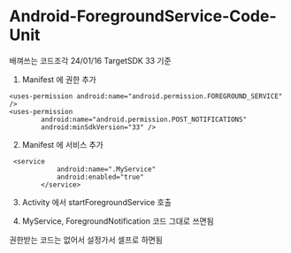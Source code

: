 # Android-ForegroundService-Code-Unit
배껴쓰는 코드조각
24/01/16 TargetSDK 33 기준

1. Manifest 에 권한 추가
```
<uses-permission android:name="android.permission.FOREGROUND_SERVICE" />
<uses-permission
        android:name="android.permission.POST_NOTIFICATIONS"
        android:minSdkVersion="33" />
```
2. Manifest 에 서비스 추가
```
 <service
            android:name=".MyService"
            android:enabled="true"
        </service>
```



3. Activity 에서 startForegroundService 호출

4. MyService, ForegroundNotification 코드 그대로 쓰면됨

권한받는 코드는 없어서 설정가서 셀프로 하면됨

